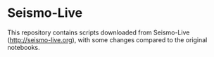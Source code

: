 # Seismo-Live

This repository contains scripts downloaded from Seismo-Live (http://seismo-live.org), with some changes compared to the original notebooks.
